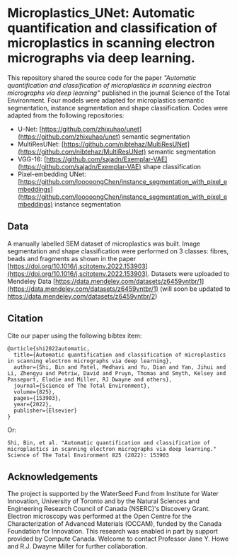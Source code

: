 # Microplastics_UNet: Automatic quantification and classification of microplastics in scanning electron micrographs via deep learning. 

This repository shared the source code for the paper *"Automatic quantification and classification of microplastics in scanning electron micrographs via deep learning"* published in the journal 
Science of the Total Environment. Four models were adapted for microplastics semantic segmentation, instance segmentation and shape classification.  Codes were adapted from the following repositories:

- U-Net: [https://github.com/zhixuhao/unet](https://github.com/zhixuhao/unet) semantic segmentation
- MultiResUNet: [https://github.com/nibtehaz/MultiResUNet](https://github.com/nibtehaz/MultiResUNet) semantic segmentation
- VGG-16: [https://github.com/sajadn/Exemplar-VAE](https://github.com/sajadn/Exemplar-VAE) shape classification
- Pixel-embedding UNet: [https://github.com/looooongChen/instance_segmentation_with_pixel_embeddings](https://github.com/looooongChen/instance_segmentation_with_pixel_embeddings) instance segmentation


## Data

A manually labelled SEM dataset of microplastics was built. Image segmentation and shape classification were performed on 3 classes: fibres,
beads and fragments as shown in the paper [https://doi.org/10.1016/j.scitotenv.2022.153903](https://doi.org/10.1016/j.scitotenv.2022.153903). Datasets were uploaded to Mendeley Data [https://data.mendeley.com/datasets/z6459vntbr/1](https://data.mendeley.com/datasets/z6459vntbr/1) (will soon be updated to https://data.mendeley.com/datasets/z6459vntbr/2)



  ## Citation

Cite our paper using the following bibtex item:
```
@article{shi2022automatic,
  title={Automatic quantification and classification of microplastics in scanning electron micrographs via deep learning},
  author={Shi, Bin and Patel, Medhavi and Yu, Dian and Yan, Jihui and Li, Zhengyu and Petriw, David and Pruyn, Thomas and Smyth, Kelsey and Passeport, Elodie and Miller, RJ Dwayne and others},
  journal={Science of The Total Environment},
  volume={825},
  pages={153903},
  year={2022},
  publisher={Elsevier}
}
```
Or: <br>
```
Shi, Bin, et al. "Automatic quantification and classification of microplastics in scanning electron micrographs via deep learning." Science of The Total Environment 825 (2022): 153903
```


## Acknowledgements

The project is supported by the WaterSeed Fund from Institute for Water Innovation, University of Toronto and by the Natural Sciences and Engineering Research Council of Canada (NSERC)'s Discovery Grant. Electron microscopy was performed at the Open Centre for the Characterization of Advanced Materials (OCCAM), funded by the Canada Foundation for Innovation. This research was enabled in part by support provided by Compute Canada. Welcome to contact Professor Jane Y. Howe and  R.J. Dwayne Miller for further collaboration. 
